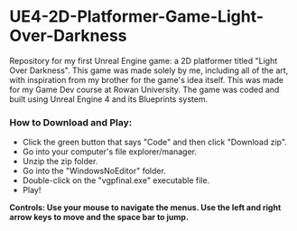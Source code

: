 # UE4-2D-Platformer-Game-Light-Over-Darkness
Repository for my first Unreal Engine game: a 2D platformer titled "Light Over Darkness". This game was made solely by me, including all of the art, with inspiration from my brother for the game's idea itself. This was made for my Game Dev course at Rowan University. The game was coded and built using Unreal Engine 4 and its Blueprints system.

### How to Download and Play:
- Click the green button that says "Code" and then click "Download zip".
- Go into your computer's file explorer/manager.
- Unzip the zip folder.
- Go into the "WindowsNoEditor" folder.
- Double-click on the "vgpfinal.exe" executable file.
- Play!

**Controls: Use your mouse to navigate the menus. Use the left and right arrow keys to move and the space bar to jump.**
